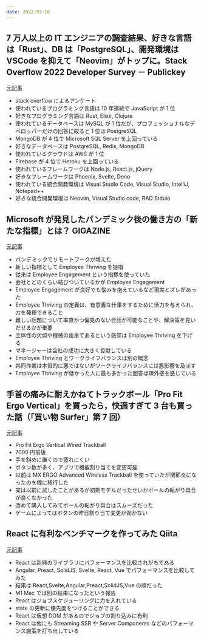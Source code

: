 ```yaml
---
date: 2022-07-16
---
```


## 7 万人以上の IT エンジニアの調査結果、好きな言語は「Rust」、DB は「PostgreSQL」、開発環境は VSCode を抑えて「Neovim」がトップに。Stack Overflow 2022 Developer Survey － Publickey

[元記事](https://www.publickey1.jp/blog/22/7itrustdbpostgresqlvscodeneovimstack_overflow_2022_developer_survey.html)

- stack overflow によるアンケート
- 使われているプログラミング言語は 10 年連続で JavaScript が 1 位
- 好きなプログラミング言語は Rust, Elixir, Clojure
- 使われているデータベースは MySQL が 1 位だが、プロフェッショナルなデベロッパーだけの回答に絞ると 1 位は PostgreSQL
- MongoDB が 4 位で Microsoft SQL Server を上回っている
- 好きなデータベースは PostgreSQL, Redis, MongoDB
- 使われているクラウドは AWS が 1 位
- Firebase が 4 位で Heroku を上回っている
- 使われているフレームワークは Node.js, React.js, jQuery
- 好きなフレームワークは Phoenix, Svelte, Deno
- 使われている統合開発環境は Visual Studio Code, Visual Studio, IntelliJ, Notepad++
- 好きな統合開発環境は Neovim, Visual Studio code, RAD Stduio

## Microsoft が発見したパンデミック後の働き方の「新たな指標」とは？ GIGAZINE

[元記事](https://gigazine.net/news/20220711-microsoft-measures-employee-thriving/)

- パンデミックでリモートワークが増えた
- 新しい指標として Employee Thriving を提唱
- 従来は Employee Engagement という指標を使っていた
- 会社とどのくらい結びついているかが Employee Engagement
- Employee Engagement が良好でも悩みを抱えているなど現実とズレがあった
- Employee Thriving の定義は、有意義な仕事をするために活力を与えられ、力を発揮できること
- 難しい話題について率直かつ偏見のない会話が可能なことや、解決策を見いだせるかが重要
- 主体性の欠如や機械の歯車であるという感覚は Employee Thriving を下げる
- マネージャーは会社の成功に大きく貢献している
- Employee Thriving とワークライフバランスは別の概念
- 共同作業は本質的に悪ではないがワークライフバランスには悪影響を及ぼす
- Employee Thriving が低かった人に最も多かった回答は疎外感を感じている

## 手首の痛みに耐えかねてトラックボール「Pro Fit Ergo Vertical」を買ったら，快適すぎて 3 台も買った話（「買い物 Surfer」第 7 回）

[元記事](https://www.4gamer.net/games/999/G999902/20220614043/)

- Pro Fit Ergo Vertical Wired Trackball
- 7000 円前後
- 手を斜めに置くので疲れにくい
- ボタン数が多く、アプリで機能割り当てを変更可能
- 以前は MX ERGO Advanced Wireless Trackball を使っていたが関節炎になったのを機に移行した
- 実は以前に試したことがあるが初期モデルだったせいかボールの転がり具合が良くなかった
- 改めて購入してみてボールの転がり具合はスムーズだった
- ゲームによってはボタンの昨日割り当て変更が効かない

## React に有利なベンチマークを作ってみた Qiita

[元記事](https://qiita.com/uhyo/items/35cb243557df5e1a87fc)

- React は新興のライブラリにパフォーマンスを比較されがちである
- Angular, Preact, SolidJS, Svelte, React, Vue でパフォーマンスを比較してみた
- 結果は React,Svelte,Angular,Preact,SolidJS,Vue の順だった
- M1 Mac では別の結果になったという報告
- React はジョブスケジューリングに力を入れている
- state の更新に優先度をつけることができる
- React は仮想 DOM があるのでジョブの割り込みに有利
- React は他にも Streaming SSR や Server Components などのパフォーマンス施策を打ち出している
